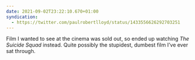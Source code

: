 ```yaml
---
date: 2021-09-02T23:22:10.670+01:00
syndication:
  - https://twitter.com/paulrobertlloyd/status/1433556626292703251
---
```

Film I wanted to see at the cinema was sold out, so ended up watching <cite>The Suicide Squad</cite> instead. Quite possibly the stupidest, dumbest film I’ve ever sat through.
